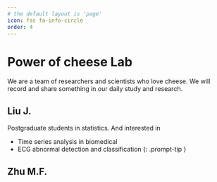 ```yaml
---
# the default layout is 'page'
icon: fas fa-info-circle
order: 4
---
```


<!-- > Add Markdown syntax content to file `_tabs/about.md`{: .filepath } and it will show up on this page.
{: .prompt-tip } -->


# Power of cheese Lab
We are a team of researchers and scientists who love cheese. We will record and share something in our daily study and research.


## Liu J.
Postgraduate students in statistics. And interested in
- Time series analysis in biomedical
- ECG abnormal detection and classification
{: .prompt-tip }


## Zhu M.F.